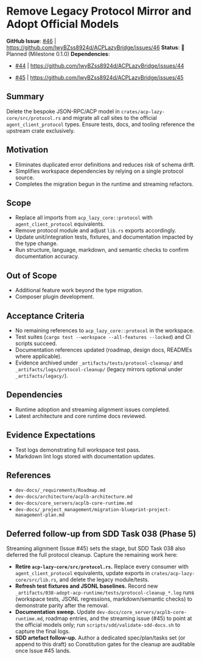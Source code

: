 # Remove Legacy Protocol Mirror and Adopt Official Models

**GitHub Issue**: [#46](dev-docs/_issues_drafts/open/#46-protocol-cleanup-official-models.md) | <https://github.com/lwyBZss8924d/ACPLazyBridge/issues/46>
**Status**: 🔄 Planned (Milestone 0.1.0)
**Dependencies**:

- [#44](dev-docs/_issues_drafts/open/#44-runtime-adoption-core-loop.md) | <https://github.com/lwyBZss8924d/ACPLazyBridge/issues/44>

- [#45](dev-docs/_issues_drafts/open/#45-streaming-alignment-session-notifications.md) | <https://github.com/lwyBZss8924d/ACPLazyBridge/issues/45>

## Summary

Delete the bespoke JSON-RPC/ACP model in `crates/acp-lazy-core/src/protocol.rs` and migrate all call sites to the official `agent_client_protocol` types. Ensure tests, docs, and tooling reference the upstream crate exclusively.

## Motivation

- Eliminates duplicated error definitions and reduces risk of schema drift.
- Simplifies workspace dependencies by relying on a single protocol source.
- Completes the migration begun in the runtime and streaming refactors.

## Scope

- Replace all imports from `acp_lazy_core::protocol` with `agent_client_protocol` equivalents.
- Remove protocol module and adjust `lib.rs` exports accordingly.
- Update unit/integration tests, fixtures, and documentation impacted by the type change.
- Run structure, language, markdown, and semantic checks to confirm documentation accuracy.

## Out of Scope

- Additional feature work beyond the type migration.
- Composer plugin development.

## Acceptance Criteria

- No remaining references to `acp_lazy_core::protocol` in the workspace.
- Test suites (`cargo test --workspace --all-features --locked`) and CI scripts succeed.
- Documentation references updated (roadmap, design docs, READMEs where applicable).
- Evidence archived under `_artifacts/tests/protocol-cleanup/` and `_artifacts/logs/protocol-cleanup/` (legacy mirrors optional under `_artifacts/legacy/`).

## Dependencies

- Runtime adoption and streaming alignment issues completed.
- Latest architecture and core runtime docs reviewed.

## Evidence Expectations

- Test logs demonstrating full workspace test pass.
- Markdown lint logs stored with documentation updates.

## References

- `dev-docs/_requirements/Roadmap.md`
- `dev-docs/architecture/acplb-architecture.md`
- `dev-docs/core_servers/acplb-core-runtime.md`
- `dev-docs/_project_management/migration-blueprint-project-management-plan.md`

## Deferred follow-up from SDD Task 038 (Phase 5)

Streaming alignment (Issue #45) sets the stage, but SDD Task 038 also deferred the full protocol cleanup. Capture the remaining work here:

- **Retire `acp-lazy-core/src/protocol.rs`.** Replace every consumer with `agent_client_protocol` equivalents, update exports in `crates/acp-lazy-core/src/lib.rs`, and delete the legacy module/tests.
- **Refresh test fixtures and JSONL baselines.** Record new `_artifacts/038-adopt-acp-runtime/tests/protocol-cleanup_*.log` runs (workspace tests, JSONL regressions, markdown/semantic checks) to demonstrate parity after the removal.
- **Documentation sweep.** Update `dev-docs/core_servers/acplb-core-runtime.md`, roadmap entries, and the streaming issue (#45) to point at the official models only; run `scripts/sdd/validate-sdd-docs.sh` to capture the final logs.
- **SDD artefact follow-up.** Author a dedicated spec/plan/tasks set (or append to this draft) so Constitution gates for the cleanup are auditable once Issue #45 lands.

